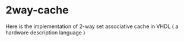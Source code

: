 # 2way-cache
Here is the implementation of 2-way set associative cache in VHDL ( a hardware description language )
